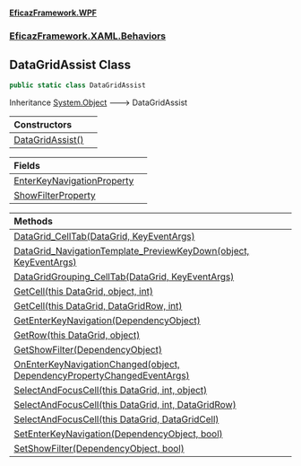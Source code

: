 #### [EficazFramework.WPF](EficazFrameworkWPF.md 'EficazFramework WPF')
### [EficazFramework.XAML.Behaviors](EficazFrameworkWPF.md#EficazFramework.XAML.Behaviors 'EficazFramework.XAML.Behaviors')

## DataGridAssist Class

```csharp
public static class DataGridAssist
```

Inheritance [System.Object](https://docs.microsoft.com/en-us/dotnet/api/System.Object 'System.Object') &#129106; DataGridAssist

| Constructors | |
| :--- | :--- |
| [DataGridAssist()](EficazFramework.XAML.Behaviors/DataGridAssist/DataGridAssist().md 'EficazFramework.XAML.Behaviors.DataGridAssist.DataGridAssist()') | |

| Fields | |
| :--- | :--- |
| [EnterKeyNavigationProperty](EficazFramework.XAML.Behaviors/DataGridAssist/EnterKeyNavigationProperty.md 'EficazFramework.XAML.Behaviors.DataGridAssist.EnterKeyNavigationProperty') | |
| [ShowFilterProperty](EficazFramework.XAML.Behaviors/DataGridAssist/ShowFilterProperty.md 'EficazFramework.XAML.Behaviors.DataGridAssist.ShowFilterProperty') | |

| Methods | |
| :--- | :--- |
| [DataGrid_CellTab(DataGrid, KeyEventArgs)](EficazFramework.XAML.Behaviors/DataGridAssist/DataGrid_CellTab(DataGrid,KeyEventArgs).md 'EficazFramework.XAML.Behaviors.DataGridAssist.DataGrid_CellTab(System.Windows.Controls.DataGrid, System.Windows.Input.KeyEventArgs)') | |
| [DataGrid_NavigationTemplate_PreviewKeyDown(object, KeyEventArgs)](EficazFramework.XAML.Behaviors/DataGridAssist/DataGrid_NavigationTemplate_PreviewKeyDown(object,KeyEventArgs).md 'EficazFramework.XAML.Behaviors.DataGridAssist.DataGrid_NavigationTemplate_PreviewKeyDown(object, System.Windows.Input.KeyEventArgs)') | |
| [DataGridGrouping_CellTab(DataGrid, KeyEventArgs)](EficazFramework.XAML.Behaviors/DataGridAssist/DataGridGrouping_CellTab(DataGrid,KeyEventArgs).md 'EficazFramework.XAML.Behaviors.DataGridAssist.DataGridGrouping_CellTab(System.Windows.Controls.DataGrid, System.Windows.Input.KeyEventArgs)') | |
| [GetCell(this DataGrid, object, int)](EficazFramework.XAML.Behaviors/DataGridAssist/GetCell(thisDataGrid,object,int).md 'EficazFramework.XAML.Behaviors.DataGridAssist.GetCell(this System.Windows.Controls.DataGrid, object, int)') | |
| [GetCell(this DataGrid, DataGridRow, int)](EficazFramework.XAML.Behaviors/DataGridAssist/GetCell(thisDataGrid,DataGridRow,int).md 'EficazFramework.XAML.Behaviors.DataGridAssist.GetCell(this System.Windows.Controls.DataGrid, System.Windows.Controls.DataGridRow, int)') | |
| [GetEnterKeyNavigation(DependencyObject)](EficazFramework.XAML.Behaviors/DataGridAssist/GetEnterKeyNavigation(DependencyObject).md 'EficazFramework.XAML.Behaviors.DataGridAssist.GetEnterKeyNavigation(System.Windows.DependencyObject)') | |
| [GetRow(this DataGrid, object)](EficazFramework.XAML.Behaviors/DataGridAssist/GetRow(thisDataGrid,object).md 'EficazFramework.XAML.Behaviors.DataGridAssist.GetRow(this System.Windows.Controls.DataGrid, object)') | |
| [GetShowFilter(DependencyObject)](EficazFramework.XAML.Behaviors/DataGridAssist/GetShowFilter(DependencyObject).md 'EficazFramework.XAML.Behaviors.DataGridAssist.GetShowFilter(System.Windows.DependencyObject)') | |
| [OnEnterKeyNavigationChanged(object, DependencyPropertyChangedEventArgs)](EficazFramework.XAML.Behaviors/DataGridAssist/OnEnterKeyNavigationChanged(object,DependencyPropertyChangedEventArgs).md 'EficazFramework.XAML.Behaviors.DataGridAssist.OnEnterKeyNavigationChanged(object, System.Windows.DependencyPropertyChangedEventArgs)') | |
| [SelectAndFocusCell(this DataGrid, int, object)](EficazFramework.XAML.Behaviors/DataGridAssist/SelectAndFocusCell(thisDataGrid,int,object).md 'EficazFramework.XAML.Behaviors.DataGridAssist.SelectAndFocusCell(this System.Windows.Controls.DataGrid, int, object)') | |
| [SelectAndFocusCell(this DataGrid, int, DataGridRow)](EficazFramework.XAML.Behaviors/DataGridAssist/SelectAndFocusCell(thisDataGrid,int,DataGridRow).md 'EficazFramework.XAML.Behaviors.DataGridAssist.SelectAndFocusCell(this System.Windows.Controls.DataGrid, int, System.Windows.Controls.DataGridRow)') | |
| [SelectAndFocusCell(this DataGrid, DataGridCell)](EficazFramework.XAML.Behaviors/DataGridAssist/SelectAndFocusCell(thisDataGrid,DataGridCell).md 'EficazFramework.XAML.Behaviors.DataGridAssist.SelectAndFocusCell(this System.Windows.Controls.DataGrid, System.Windows.Controls.DataGridCell)') | |
| [SetEnterKeyNavigation(DependencyObject, bool)](EficazFramework.XAML.Behaviors/DataGridAssist/SetEnterKeyNavigation(DependencyObject,bool).md 'EficazFramework.XAML.Behaviors.DataGridAssist.SetEnterKeyNavigation(System.Windows.DependencyObject, bool)') | |
| [SetShowFilter(DependencyObject, bool)](EficazFramework.XAML.Behaviors/DataGridAssist/SetShowFilter(DependencyObject,bool).md 'EficazFramework.XAML.Behaviors.DataGridAssist.SetShowFilter(System.Windows.DependencyObject, bool)') | |
